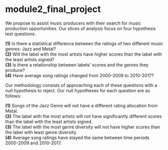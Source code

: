 # module2_final_project
We propose to assist music producers with their search for music production opportunities. Our slices of analysis focus on four hypothesis test questions:  

**(1)** Is there a statistical difference between the ratings of two different music genres: Jazz and Metal?  
**(2)** Will the label with the most artists have higher scores than the label with  the least artists signed?  
**(3)** Is there a relationship between labels’ scores and the genres they produce?  
**(4)** Have average song ratings changed from 2000-2009 to 2010-2017?  

Our methodology consists of approaching each of these questions with a null hypothesis to reject. Our null hypotheses for each question are as follows:  

**(1)** Songs of the Jazz Genre will not have a different rating allocation from Metal.  
**(2)** The label with the most artists will not have significantly different scores than the label with  the least artists signed.  
**(3)** The label with the most genre diversity will not have higher scores than the label with least genre diversity.  
**(4)** Average song ratings have stayed the same between time periods 2000-2009 and 2010-2017.  

